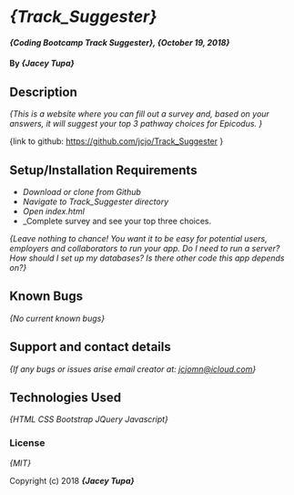 # _{Track_Suggester}_

#### _{Coding Bootcamp Track Suggester}, {October 19, 2018}_

#### By _**{Jacey Tupa}**_

## Description

_{This is a website where you can fill out a survey and, based on your answers, it will suggest your top 3 pathway choices for Epicodus. }_

{link to github: https://github.com/jcjo/Track_Suggester }

## Setup/Installation Requirements

* _Download or clone from Github_
* _Navigate to Track_Suggester directory_
* _Open index.html_
* _Complete survey and see your top three choices.

_{Leave nothing to chance! You want it to be easy for potential users, employers and collaborators to run your app. Do I need to run a server? How should I set up my databases? Is there other code this app depends on?}_

## Known Bugs

_{No current known bugs}_

## Support and contact details

_{If any bugs or issues arise email creator at: jcjomn@icloud.com}_

## Technologies Used

_{HTML CSS Bootstrap JQuery Javascript}_

### License

*{MIT}*

Copyright (c) 2018 **_{Jacey Tupa}_**
